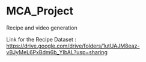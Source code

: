 # MCA_Project
Recipe and video generation

Link for the Recipe Dataset : https://drive.google.com/drive/folders/1utUAJM8eaz-vBJyMeL6PxBdm6b_YIbAL?usp=sharing

